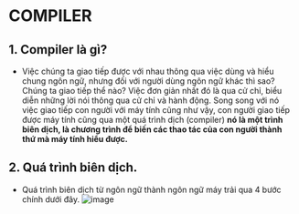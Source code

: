 # COMPILER
## 1. Compiler là gì?
- Việc chúng ta giao tiếp được với nhau thông qua việc dùng và hiểu chung ngôn ngữ, nhưng đối với người dùng ngôn ngữ khác thì sao? Chúng ta giao tiếp thể nào? Việc đơn giản nhất đó là qua cử chỉ, biểu diễn những lời nói thông qua cử chỉ và hành động. Song song với nó việc giao tiếp con người với máy tính cũng như vậy, con người giao tiếp được máy tính cũng qua một quá trình dịch (compiler) **nó là một trình biên dịch, là chương trình để biến các thao tác của con người thành thứ mà máy tính hiểu được.**
## 2. Quá trình biên dịch.
- Quá trình biên dịch từ ngôn ngữ thành ngôn ngữ máy trải qua 4 bước chính dưới đây.
![image](https://github.com/user-attachments/assets/de44d4be-f596-4edb-9052-62ae2a00ace5)


